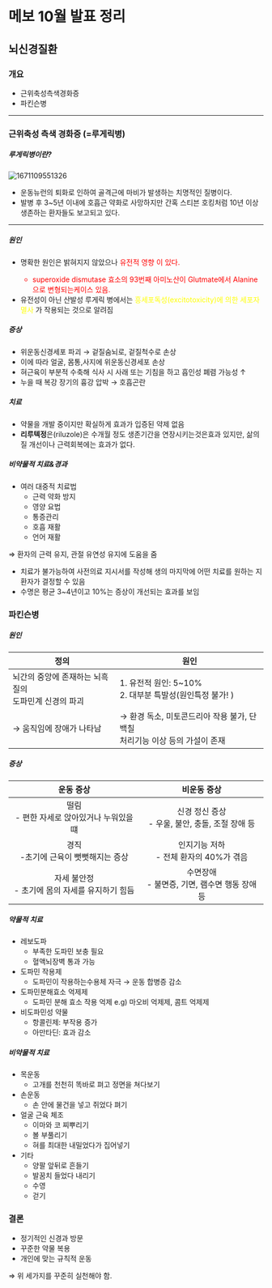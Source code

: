 # 메보 10월 발표 정리

## 뇌신경질환

### 개요

* 근위축성측색경화증
* 파킨슨병

---

### 근위축성 측색 경화증 (=루게릭병)

##### 루게릭병이란?

![1671109551326](https://lh3.googleusercontent.com/pw/AL9nZEVY1bKER0IwKr3EyMrcH0zH2qrEa5Ge7etLy4-Ly6RiBGbsKSYXhiO2mmAUaV1sL-KrcQ4_rVB5fFuwzRnVTTpqN30enilkX9h4Lazr3231nJSUhNPIXqAybMIMKqv31ibURuYu_iZSHSnYwjBTu8Gj=w580-h478-no?authuser=0)

* 운동뉴런의 퇴화로 인하여 골격근에 마비가 발생하는 치명적인 질병이다.
* 발병 후 3~5년 이내에 호흡근 약화로 사망하지만 간혹 스티븐 호킹처럼 10년 이상 생존하는 환자들도 보고되고 있다.

---

##### 원인

* 명확한 원인은 밝혀지지 않았으나 <span style="color:red">유전적 영향 이 있다.
  - superoxide dismutase 효소의 93번째 아미노산이 Glutmate에서 Alanine으로 변형되는케이스 있음.
* 유전성이 아닌 산발성 루게릭 병에서는 <font color="yellow">흥세포독성(excitotoxicity)에 의한 세포자멸사 </font>가 작용되는 것으로 알려짐

##### 증상

* 위운동신경세포 파괴 $\rightarrow$ 겉질숨뇌로, 겉질척수로 손상
* 이에 따라 얼굴, 몸통,사지에 위운동신경세포 손상
* 혀근육이 부분적 수축해 식사 시 사래 또는 기침을 하고 흡인성 폐렴 가능성 $\uparrow$
* 누을 때 복강 장기의 흉강 압박 $\rightarrow$ 호흡곤란

##### 치료

* 약물을 개발 중이지만 확실하게 효과가 입증된 약제 없음
* **리루텍정**은(riluzole)은 수개월 정도 생존기간을 연장시키는것은효과 있지만, 삶의 질 개선이나 근력회복에는 효과가 없다.

##### 비약물적 치료&경과

* 여러 대중적 치료법
  * 근력 약화 방지
  * 영양 요법
  * 통증관리
  * 호흡 재활
  * 언어 재활

$\Rightarrow$ 환자의 근력 유지, 관절 유연성 유지에 도움을 줌

* 치료가 불가능하여 사전의료 지시서를 작성해 생의 마지막에 어떤 치료를 원하는 지 환자가 결정할 수 있음
* 수명은 평균 3~4년이고 10%는 증상이 개선되는 효과를 보임

### 파킨슨병

##### 원인

| 정의                                                      | 원인                                                                                            |
| --------------------------------------------------------- | ----------------------------------------------------------------------------------------------- |
| 뇌간의 중앙에 존재하는 뇌흑질의<br />도파민계 신경의 파괴 | 1. 유전적 원인: 5~10%<br />2. 대부분 특발성(원인특정 불가! )                                    |
| $\rightarrow$ 움직임에 장애가 나타남                    | $\rightarrow$ 환경 독소, 미토콘드리아 작용 불가, 단백칠 <br />처리기능 이상 등의 가설이 존재 |

##### 증상

|                      운동 증상                      |                     비운동 증상                     |
| :-------------------------------------------------: | :--------------------------------------------------: |
|   떨림<br />- 편한 자세로 앉아있거나 누워있을 떄   | 신경 정신 증상<br />- 우울, 불안, 충돌, 조절 장애 등 |
|      경직<br />-초기에 근육이 뻣뻣해지는 증상      |     인지기능 저하<br />- 전체 환자의 40%가 겪음     |
| 자세 불안정<br />- 초기에 몸의 자세를 유지하기 힘듬 |  수면장애<br />- 불면증, 기면, 램수면 행동 장애 등  |

##### 약물적 치료

* 레보도파
  * 부족한 도파민 보충 필요
  * 혈액뇌장벽 통과 가능
* 도파민 작용제
  * 도파민이 작용하는수용체 자극 $\rightarrow$ 운동 합병증 감소
* 도파민분해효소 억제제
  * 도파민 분해 효소 작용 억제
    e.g) 마오비 억제제, 콤트 억제제
* 비도파민성 약물
  * 항콜린제: 부작용 증가
  * 아만타딘: 효과 감소

##### 비약물적 치료

* 목운동
  * 고개를 천천히 똑바로 펴고 정면을 쳐다보기
* 손운동
  * 손 안에 물건을 넣고 쥐었다 펴기
* 얼굴 근육 체조
  * 이마와 코 찌뿌리기
  * 볼 부풀리기
  * 혀를 최대한 내밀었다가 집어넣기
* 기타
  * 양팔 앞뒤로 흔들기
  * 발꿈치 들었다 내리기
  * 수영
  * 걷기

### 결론

* 정기적인 신경과 방문
* 꾸준한 약물 복용
* 개인에 맞는 규칙적 운동

$\Rightarrow$ 위 세가지를 꾸준히 실천해야 함.
